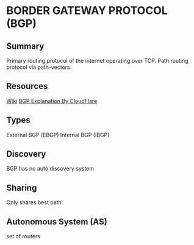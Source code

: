 # BORDER GATEWAY PROTOCOL (BGP)

## Summary

Primary routing protocol of the internet operating over TCP.
Path routing protocol via path-vectors.

## Resources

[Wiki](https://en.wikipedia.org/wiki/Border_Gateway_Protocol)
[BGP Explanation By CloudFlare](https://blog.cloudflare.com/how-verizon-and-a-bgp-optimizer-knocked-large-parts-of-the-internet-offline-today/)

## Types

External BGP (EBGP)
Internal BGP (IBGP)

## Discovery

BGP has no auto discovery system

## Sharing

Only shares best path

## Autonomous System (AS)

set of routers

